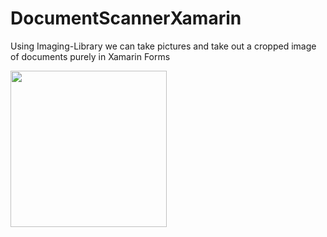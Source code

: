 # DocumentScannerXamarin
Using Imaging-Library we can take pictures and take out a cropped image of documents purely in Xamarin Forms

<img src="docscanner.gif" height="250"/>
